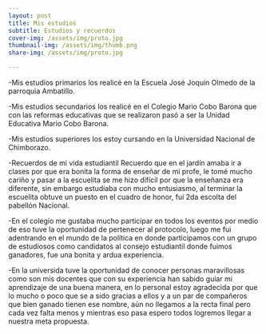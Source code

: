 ```yaml
---
layout: post
title: Mis estudios
subtitle: Estudios y recuerdos
cover-img: /assets/img/proto.jpg
thumbnail-img: /assets/img/thumb.png
share-img: /assets/img/proto.jpg

---
```


-Mis estudios primarios los realicé en la Escuela José Joquín Olmedo de la parroquia Ambatillo.

-Mis estudios secundarios los realicé en el Colegio Mario Cobo Barona que con las reformas educativas que se realizaron pasó a ser la Unidad Educativa Mario Cobo Barona.

-Mis estudios superiores los estoy cursando en la Universidad Nacional de Chimborazo.

-Recuerdos de mi vida estudiantil
Recuerdo que en el jardín amaba ir a clases por que era bonita la forma de enseñar de mi profe, le tomé mucho cariño y pasar a la escuelita se me hizo difícil por que la enseñanza era diferente, sin embargo estudiaba con mucho entusiasmo, al terminar la escuelita obtuve un puesto en el cuadro de honor, fui 2da escolta del pabellón Nacional.

-En el colegio me gustaba mucho participar en todos los eventos por medio de eso tuve la oportunidad de pertenecer al protocolo, luego me fui adentrando en el  mundo de la política en donde participamos con un grupo de estudiosos como candidatos al consejo estudiantil donde fuimos ganadores, fue una bonita y ardua experiencia. 

-En la universida tuve la oportunidad de conocer personas maravillosas como son mis docentes que con su experiencia han sabido guiar mi aprendizaje de una buena manera, en lo personal estoy agradecida por que lo mucho o poco que se a sido gracias a ellos y a un par de compañeros que bien ganado tienen ese nombre, aún no llegamos a la recta final pero cada vez falta menos y mientras eso pasa espero todos logremos llegar a nuestra meta propuesta.
